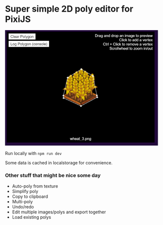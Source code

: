 # Super simple 2D poly editor for PixiJS

![Alt text](/screenshot.png "Optional Title")

Run locally with `npm run dev`

Some data is cached in localstorage for convenience.

### Other stuff that might be nice some day
- Auto-poly from texture
- Simplify poly
- Copy to clipboard
- Multi-poly
- Undo/redo
- Edit multiple images/polys and export together
- Load existing polys
